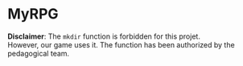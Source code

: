 # MyRPG

**Disclaimer**: The `mkdir` function is forbidden for this projet.  
However, our game uses it. The function has been authorized by the pedagogical team.